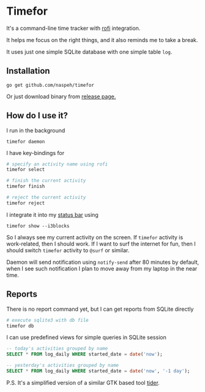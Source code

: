 # Timefor

It's a command-line time tracker with [rofi](https://github.com/davatorium/rofi) integration.

It helps me focus on the right things, and it also reminds me to take a break.

It uses just one simple SQLite database with one simple table `log`.

## Installation
```
go get github.com/naspeh/timefor
```

Or just download binary from [release page.](https://github.com/naspeh/timefor/releases/tag/v0.1-alpha)

## How do I use it?
I run in the background
```
timefor daemon
```

I have key-bindings for
```sh
# specify an activity name using rofi
timefor select

# finish the current activity
timefor finish

# reject the current activity
timefor reject
```

I integrate it into my [status bar](https://github.com/vivien/i3blocks) using
```
timefor show --i3blocks
```

So I always see my current activity on the screen. If `timefor` activity is work-related, then I should work. If I want to surf the internet for fun, then I should switch `timefor` activity to `@surf` or similar.

Daemon will send notification using `notify-send` after 80 minutes by default, when I see such notification I plan to
move away from my laptop in the near time.

## Reports
There is no report command yet, but I can get reports from SQLite directly
```sh
# execute sqlite3 with db file
timefor db
```

I can use predefined views for simple queries in SQLite session
```sql
-- today's activities grouped by name
SELECT * FROM log_daily WHERE started_date = date('now');

-- yesterday's activities grouped by name
SELECT * FROM log_daily WHERE started_date = date('now', '-1 day');
```

P.S. It's a simplified version of a similar GTK based tool [tider](https://github.com/naspeh/tider).
